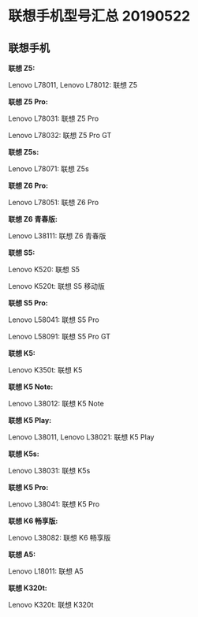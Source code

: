 # 联想手机型号汇总 20190522

## 联想手机

**联想 Z5:**

Lenovo L78011, Lenovo L78012: 联想 Z5

**联想 Z5 Pro:**

Lenovo L78031: 联想 Z5 Pro

Lenovo L78032: 联想 Z5 Pro GT

**联想 Z5s:**

Lenovo L78071: 联想 Z5s

**联想 Z6 Pro:**

Lenovo L78051: 联想 Z6 Pro

**联想 Z6 青春版:**

Lenovo L38111: 联想 Z6 青春版

**联想 S5:**

Lenovo K520: 联想 S5

Lenovo K520t: 联想 S5 移动版

**联想 S5 Pro:**

Lenovo L58041: 联想 S5 Pro

Lenovo L58091: 联想 S5 Pro GT

**联想 K5:**

Lenovo K350t: 联想 K5

**联想 K5 Note:**

Lenovo L38012: 联想 K5 Note

**联想 K5 Play:**

Lenovo L38011, Lenovo L38021: 联想 K5 Play

**联想 K5s:**

Lenovo L38031: 联想 K5s

**联想 K5 Pro:**

Lenovo L38041: 联想 K5 Pro

**联想 K6 畅享版:**

Lenovo L38082: 联想 K6 畅享版

**联想 A5:**

Lenovo L18011: 联想 A5

**联想 K320t:**

Lenovo K320t: 联想 K320t
